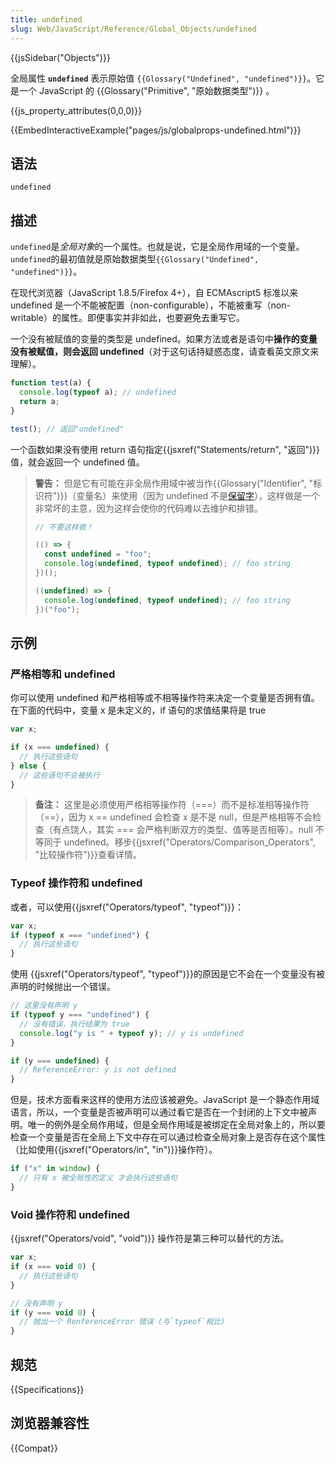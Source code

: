```yaml
---
title: undefined
slug: Web/JavaScript/Reference/Global_Objects/undefined
---
```


{{jsSidebar("Objects")}}

全局属性 **`undefined`** 表示原始值 `{{Glossary("Undefined", "undefined")}}`。它是一个 JavaScript 的 {{Glossary("Primitive", "原始数据类型")}} 。

{{js_property_attributes(0,0,0)}}

{{EmbedInteractiveExample("pages/js/globalprops-undefined.html")}}

## 语法

```js-nolint
undefined
```

## 描述

`undefined`是*全局对象*的一个属性。也就是说，它是全局作用域的一个变量。`undefined`的最初值就是原始数据类型`{{Glossary("Undefined", "undefined")}}`。

在现代浏览器（JavaScript 1.8.5/Firefox 4+），自 ECMAscript5 标准以来 undefined 是一个不能被配置（non-configurable），不能被重写（non-writable）的属性。即便事实并非如此，也要避免去重写它。

一个没有被赋值的变量的类型是 undefined。如果方法或者是语句中**操作的变量没有被赋值，则会返回 undefined**（对于这句话持疑惑态度，请查看英文原文来理解）。

```js
function test(a) {
  console.log(typeof a); // undefined
  return a;
}

test(); // 返回"undefined"
```

一个函数如果没有使用 return 语句指定{{jsxref("Statements/return", "返回")}}值，就会返回一个 undefined 值。

> **警告：** 但是它有可能在非全局作用域中被当作{{Glossary("Identifier", "标识符")}}（变量名）来使用（因为 undefined 不是[保留字](/zh-CN/docs/Web/JavaScript/Reference/Lexical_grammar#保留字的使用)），这样做是一个非常坏的主意，因为这样会使你的代码难以去维护和排错。
>
> ```js example-bad
> // 不要这样做！
>
> (() => {
>   const undefined = "foo";
>   console.log(undefined, typeof undefined); // foo string
> })();
>
> ((undefined) => {
>   console.log(undefined, typeof undefined); // foo string
> })("foo");
> ```

## 示例

### 严格相等和 undefined

你可以使用 undefined 和严格相等或不相等操作符来决定一个变量是否拥有值。在下面的代码中，变量 x 是未定义的，if 语句的求值结果将是 true

```js
var x;

if (x === undefined) {
  // 执行这些语句
} else {
  // 这些语句不会被执行
}
```

> **备注：** 这里是必须使用严格相等操作符（===）而不是标准相等操作符（==），因为 x == undefined 会检查 x 是不是 null，但是严格相等不会检查（有点饶人，其实 === 会严格判断双方的类型、值等是否相等）。null 不等同于 undefined。移步{{jsxref("Operators/Comparison_Operators", "比较操作符")}}查看详情。

### Typeof 操作符和 undefined

或者，可以使用{{jsxref("Operators/typeof", "typeof")}}：

```js
var x;
if (typeof x === "undefined") {
  // 执行这些语句
}
```

使用 {{jsxref("Operators/typeof", "typeof")}}的原因是它不会在一个变量没有被声明的时候抛出一个错误。

```js
// 这里没有声明 y
if (typeof y === "undefined") {
  // 没有错误，执行结果为 true
  console.log("y is " + typeof y); // y is undefined
}

if (y === undefined) {
  // ReferenceError: y is not defined
}
```

但是，技术方面看来这样的使用方法应该被避免。JavaScript 是一个静态作用域语言，所以，一个变量是否被声明可以通过看它是否在一个封闭的上下文中被声明。唯一的例外是全局作用域，但是全局作用域是被绑定在全局对象上的，所以要检查一个变量是否在全局上下文中存在可以通过检查全局对象上是否存在这个属性（比如使用{{jsxref("Operators/in", "in")}}操作符）。

```js
if ("x" in window) {
  // 只有 x 被全局性的定义 才会执行这些语句
}
```

### Void 操作符和 undefined

{{jsxref("Operators/void", "void")}} 操作符是第三种可以替代的方法。

```js
var x;
if (x === void 0) {
  // 执行这些语句
}

// 没有声明 y
if (y === void 0) {
  // 抛出一个 RenferenceError 错误 (与`typeof`相比)
}
```

## 规范

{{Specifications}}

## 浏览器兼容性

{{Compat}}
